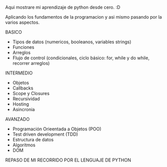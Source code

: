 Aqui mostrare mi aprendizaje de python desde cero. :D

Aplicando los fundamentos de la programacion
y asi mismo pasando por la varios aspectos.

BASICO

- Tipos de datos (numericos, booleanos, variables strings)
- Funciones
- Arreglos
- Flujo de control (condicionales, ciclo básico: for, while y do while, recorrer arreglos)

INTERMEDIO

- Objetos
- Callbacks
- Scope y Closures
- Recursividad
- Hosting
- Asincronia

AVANZADO

- Programación Orieentada a Objetos (POO)
- Test driven development (TDD)
- Estructura de datos
- Algoritmos
- DOM

REPASO DE MI RECORRIDO POR EL LENGUAJE DE PYTHON
